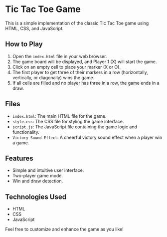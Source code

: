 # Tic Tac Toe Game

This is a simple implementation of the classic Tic Tac Toe game using HTML, CSS, and JavaScript.

## How to Play

1. Open the `index.html` file in your web browser.
2. The game board will be displayed, and Player 1 (X) will start the game.
3. Click on an empty cell to place your marker (X or O).
4. The first player to get three of their markers in a row (horizontally, vertically, or diagonally) wins the game.
5. If all cells are filled and no player has three in a row, the game ends in a draw.

## Files

- `index.html`: The main HTML file for the game.
- `style.css`: The CSS file for styling the game interface.
- `script.js`: The JavaScript file containing the game logic and functionality.
- `Victory Sound Effect`: A cheerful victory sound effect when a player win a game.

## Features

- Simple and intuitive user interface.
- Two-player game mode.
- Win and draw detection.

## Technologies Used

- HTML
- CSS
- JavaScript

Feel free to customize and enhance the game as you like!
